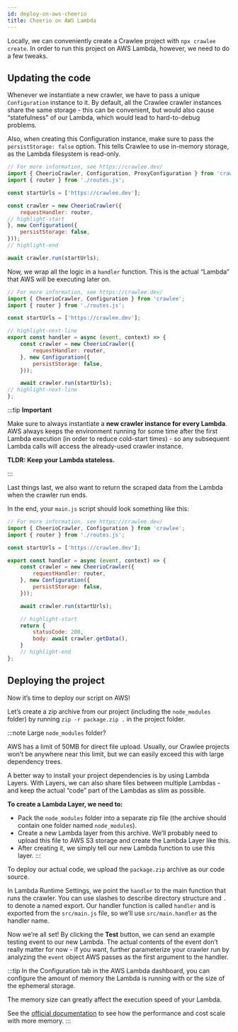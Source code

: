 ```yaml
---
id: deploy-on-aws-cheerio
title: Cheerio on AWS Lambda
---
```


Locally, we can conveniently create a Crawlee project with `npx crawlee create`. In order to run this project on AWS Lambda, however, we need to do a few tweaks.

## Updating the code

Whenever we instantiate a new crawler, we have to pass a unique `Configuration` instance to it. By default, all the Crawlee crawler instances share the same storage - this can be convenient, but would also cause “statefulness” of our Lambda, which would lead to hard-to-debug problems.

Also, when creating this Configuration instance, make sure to pass the `persistStorage: false` option. This tells Crawlee to use in-memory storage, as the Lambda filesystem is read-only.
    
```javascript title="src/main.js"
// For more information, see https://crawlee.dev/
import { CheerioCrawler, Configuration, ProxyConfiguration } from 'crawlee';
import { router } from './routes.js';

const startUrls = ['https://crawlee.dev'];

const crawler = new CheerioCrawler({
    requestHandler: router,
// highlight-start
}, new Configuration({
    persistStorage: false,
}));
// highlight-end

await crawler.run(startUrls);
```

Now, we wrap all the logic in a `handler` function. This is the actual “Lambda” that AWS will be executing later on. 

```javascript title="src/main.js"
// For more information, see https://crawlee.dev/
import { CheerioCrawler, Configuration } from 'crawlee';
import { router } from './routes.js';

const startUrls = ['https://crawlee.dev'];

// highlight-next-line
export const handler = async (event, context) => {
    const crawler = new CheerioCrawler({
        requestHandler: router,
    }, new Configuration({
        persistStorage: false,
    }));

    await crawler.run(startUrls);
// highlight-next-line
};
```

:::tip **Important**

Make sure to always instantiate a **new crawler instance for every Lambda**. AWS always keeps the environment running for some time after the first Lambda execution (in order to reduce cold-start times) - so any subsequent Lambda calls will access the already-used crawler instance.

**TLDR: Keep your Lambda stateless.**

:::


Last things last, we also want to return the scraped data from the Lambda when the crawler run ends.

In the end, your `main.js` script should look something like this:

```javascript title="src/main.js"
// For more information, see https://crawlee.dev/
import { CheerioCrawler, Configuration } from 'crawlee';
import { router } from './routes.js';

const startUrls = ['https://crawlee.dev'];

export const handler = async (event, context) => {
    const crawler = new CheerioCrawler({
        requestHandler: router,
    }, new Configuration({
        persistStorage: false,
    }));

    await crawler.run(startUrls);

    // highlight-start
    return {
        statusCode: 200,
        body: await crawler.getData(),
    }
    // highlight-end
};
```

## Deploying the project

Now it’s time to deploy our script on AWS!

Let’s create a zip archive from our project (including the `node_modules` folder) by running `zip -r package.zip .` in the project folder.

:::note Large `node_modules` folder?

 AWS has a limit of 50MB for direct file upload. Usually, our Crawlee projects won’t be anywhere near this limit, but we can easily exceed this with large dependency trees.

 A better way to install your project dependencies is by using Lambda Layers. With Layers, we can also share files between multiple Lambdas - and keep the actual “code” part of the Lambdas as slim as possible.

 **To create a Lambda Layer, we need to:** 

 - Pack the `node_modules` folder into a separate zip file (the archive should contain one folder named `node_modules`).
 - Create a new Lambda layer from this archive. We’ll probably need to upload this file to AWS S3 storage and create the Lambda Layer like this.
 - After creating it, we simply tell our new Lambda function to use this layer.
:::

To deploy our actual code, we upload the `package.zip` archive as our code source.

In Lambda Runtime Settings, we point the `handler` to the main function that runs the crawler. You can use slashes to describe directory structure and `.` to denote a named export. Our handler function is called `handler` and is exported from the `src/main.js` file, so we’ll use `src/main.handler` as the handler name.

Now we’re all set! By clicking the **Test** button, we can send an example testing event to our new Lambda. The actual contents of the event don’t really matter for now - if you want, further parameterize your crawler run by analyzing the `event` object AWS passes as the first argument to the handler.

:::tip
In the Configuration tab in the AWS Lambda dashboard, you can configure the amount of memory the Lambda is running with or the size of the ephemeral storage. 

The memory size can greatly affect the execution speed of your Lambda. 

See the [official documentation](https://docs.aws.amazon.com/lambda/latest/operatorguide/computing-power.html) to see how the performance and cost scale with more memory.
:::